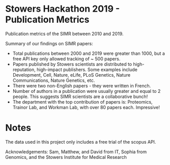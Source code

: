 # Stowers Hackathon 2019 - Publication Metrics
Publication metrics of the SIMR between 2010 and 2019.

Summary of our findings on SIMR papers:

  * Total publications between 2000 and 2019 were greater than 1000, but a free API key only allowed tracking of ~ 500 papers.
  * Papers published by Stowers scientists are distributed to high-reputation, high-impact publishers. Some examples include Development, Cell, Nature, eLife, PLoS Genetics, Nature Communications, Nature Genetics, etc.
  * There were two non-English papers - they were written in French. 
  * Number of authors in a publication were usually greater and equal to 2 people. This suggests SIMR scientists are a collaborative bunch!
  * The department with the top contribution of papers is: Proteomics, Trainor Lab, and Workman Lab, with over 80 papers each. Impressive!
  

# Notes

The data used in this project only includes a free trial of the scopus API.

Acknowledgements: Sam, Matthew, and David from IT, Sophia from Genomics, and the Stowers Institute for Medical Research
